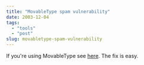 ```yaml
---
title: "MovableType spam vulnerability"
date: 2003-12-04
tags: 
  - "tools"
  - "post"
slug: movabletype-spam-vulnerability
---
```


If you're using MovableType see [here](http://www.movabletype.org/news/2003_11.shtml#000873). The fix is easy.
